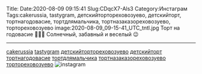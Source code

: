 Title:
Date:2020-08-09 09:15:41
Slug:CDqcX7-Als3
Category:Инстаграм
Tags:cakerussia, tastygram, детскийтортореховозуево, детскийторт, тортнагодовасие, тортдлямальчика, тортназаказореховозуево, тортореховозуево
image:2020-08-09_09-15-41_UTC_tntl.jpg
Торт на годовасие 🥳🥳🥳
Солнечный,  забавный и веселый 😉
______________________________
[cakerussia]({tag}cakerussia) [tastygram]({tag}tastygram)  [детскийтортореховозуево]({tag}детскийтортореховозуево) [детскийторт]({tag}детскийторт) [тортнагодовасие]({tag}тортнагодовасие) [тортдлямальчика]({tag}тортдлямальчика) [тортназаказореховозуево]({tag}тортназаказореховозуево) [тортореховозуево]({tag}тортореховозуево)
![instagram]({attach}images/2020-08-09_09-15-41_UTC.jpg)
